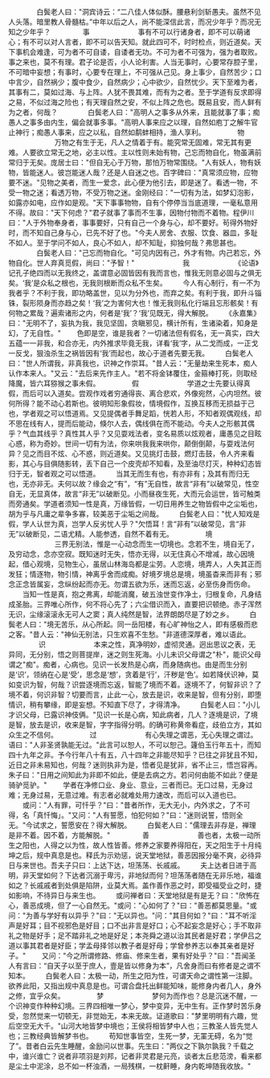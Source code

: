 <!-- { "loadSidebar": true } -->
　　　　白鬓老人曰："洞宾诗云：“二八佳人体似酥。腰悬利剑斩愚夫。虽然不见人头落。暗里教人骨髓枯。”中年以后之人，尚不能深信此言，而况少年乎？而况无知之少年乎？
　　
　　事
　　
　　
　　事有不可以行诸身者，即不可以萌诸心；有不可以对人言者，即不可以告天知。就此四可不，时时检点，则近道矣。天下事机会难逢，可为者不可自诿，自诿者无功。不可为者不可强为，强为者取败。事之来也，莫不有理。君子论是否，小人论利害。人当无事时，心要常存腔子里，不可暗中妄想；有事时，心要专在理上，不可强从己见。身上事少，自然苦少；口中言少，自然祸少；腹中食少，自然病少；心中欲少，自然忧少。天下至难为者，其事有二，莫如过海、与上阵。人犹不畏其难，而有为之者。至于学道有反求即得之易，不似过海之险也；有天理自然之安，不似上阵之危也。既易且安，而人鲜有为之者，何哉？
　　　　白鬓老人曰："高明人之事多从外来，且能就事了事；痴愚人之事多由内生，偏会就事多事。"高明人事来应之以理，自然如庖丁之解牛官止神行；痴愚人事来，应之以私，自然如鹬蚌相持，渔人享利。
　　
　　物
　　
　　
　　万物之有生于无，凡人之情着于有。能究常无固难，常无其有更难。人要欲立常无之地，必主以性。主以性则未始有物，己忘而物自化，物虽满前常归于无矣。庞居士曰："但自无心于万物，那怕万物常围绕。"人有妖人，物有妖物，皆能迷人。彼岂能迷人哉？还是人自迷之也。百字碑曰："真常须应物，应物要不迷。"见物之美者，而生一爱念，此心便为他引去，即是迷了。看透一物，不受一物之迷；看透万物，不受万物之迷。金刚经曰："一切有为法，如梦幻泡影，如露亦如电，应作如是观。"天下事事物物，自有个停停当当底道理，一毫私意用不得。故曰："天下何虑？"君子就事了事而不生事，因物付物而不着物。程伊川曰："人于外物奉身者，事事要好，只有自己一个身与心，却不要好。茍得外物好时，而不知自己身与心，已先不好了也。"今夫人房舍、衣服、饮食、器皿，多耻不如人。至于学问不如人，良心不如人，却不知耻，抑独何哉？弗思甚也。
　　　　白鬓老人曰："己忘而物自化。"可见内因有己，外才有物。内己若忘，外物自化。世人弃真觅假，尚曰："予智！"
　　
　　
　　我
　　
　　
　　《论语》记孔子绝四而以无我终之，盖谓意必固皆因有我而言也，惟我无则意必固与之俱无矣。‘我’是众私之根也，无我则根断而众私不生矣。
　　今人有心制行，有一不为我者乎？不利于我，即功略盖世，见以为分外也，而弃之矣。有利于我，即升斗锱铢，裂形陨身而亦趋之矣！‘我’之为害何大也！惟无我则私化行端且忘形骸矣！有何物之累哉？遍索诸形之内，何者是‘我’？‘我’见既无，得大解脱。
　　《永嘉集》曰："无明不了，妄执为我，我见坚固，贪瞋邪见，横计所有，生诸染着，知身是幻，了无自性。"
　　色即是空，谁是我者？一切诸法但有假名，无一真实，四大五蕴一一非我，和合亦无，内外推求毕竟无我，详看‘我’字，从二戈而成，一正戈一反戈，狠浊杀生之祸皆因有‘我’而起也，故心于道者先要无我。
　　白鬓老人曰："世人所谓我，非真我也，识神之作崇耳。"昔人云："无量劫来生死本，痴人认作本来人。"又云："去后来先作主人。"若不将金钵覆住，金箍棒打死，则取经降魔，皆六耳猕猴之事未假。
　　
　　假
　　
　　
　　学道之士先要认得真假，而后可以入道矣。尝观作戏者穷通得丧、离合悲欢，外像宛然，心内坦然。彼何所得？能不动心若斯也。彼明知形象假妆，情境假作，互换互移而无损益于己也，学者观之可以悟道焉。又见提偶者手舞足蹈，恍若人形，不知者观偶观线，却不思在线有人，提而后能动，倏尔人去，偶线俱在而不能动。今夫人之形骸其偶乎？气血其线乎？真性其人乎？又见耍戏法者，变名易质以炫观者，庸愚见之目眩心惑，称为奇妙。世间一切有为法，你来哄我我来哄你，颠倒倒颠，与耍戏法何异？见之而目不炫、心不惑，则近道矣。又见挑灯击鼓，燃灯击鼓，令人齐来看影，其心与目俱随影转，丢下自己一个皮壳却不知看，及至油尽灯灭，种种幻态皆归于无，智者观之可以悟道。
　　当其无而生有也，有亦非有；及其有而归无也，无亦非无。夫何以故？缘会之“有”，“有”无自性，故言“非有”以破常见，性空自无，无显真体，故言“非无”以破断见。小而昼夜生死，大而元会运世，皆可触类而旁通矣。学道者须知一性是真，万缘皆假，一切日用养生之物皆假中之尘垢也，胡为乎与凡庸之辈争多寡，较美恶于尘垢之间哉。
　　白鬓老人曰："忧人知戏是假，学人认世为真，岂学人反劣忧人乎？"欠悟耳！言“非有”以破常见，言“非无”以破断见，二语尤精。人能参透，自然不着有无。
　　
　　境
　　
　　
　　三界无别法，惟是一心动念而生一切境也。念若不生，境自无了，及穷动念，念亦空寂。既知迷时无失，悟亦无得，以无住真心不增减，故心因境起，借心观境，见物生心，虽居山林海岛都是尘劳。人恋境，境弄人，人失其正而发狂；情逐物，物引情，神离乎舍而成痴。好境歹境总是境，境虽杳来而非有；邪念正念皆属妄，念纵纷起而亦无。勿谓五欲为乐，迷而忘返，必至伤身而伤命。
　　当知一性是真，抱之弗离，却能消魔，破五浊世变作净土，归根复命，凡身结成圣胎。三界唯心所作，何不将心先了；六尘借识而入，直要把识顿绝。赤子浑然无识，尘缘滚滚永无可人之窦；真人纯然是智，法界朗朗尽是了妙之乡。
　　白鬓老人曰："境无苦乐，从心所起。同一岳阳楼，有心旷神怡之人，即有感极而悲之客。"昔人云："神仙无别法，只生欢喜不生愁。"非道德深厚者，难以语此。
　　
　　识
　　
　　
　　本来之性，真净明妙，虚彻灵通。迥出思议之表，无异同，无分别，悟之则菩提岸，迷之则生死海。小儿未识父母谓之"朴"，能识父母谓之"痴"。痴者，心病也。见识一长发热是心病，而身随病也。由是而生分别是‘识’，领纳在心是‘受’，思念是‘想’，贪着是‘行’，汗秽是‘色’。如若降伏识神，莫如变识为智，何哉？识尝逐境而忘返，智能了境而不着。逐境不了，何智非识？了境不着，何识非智？切要而言，止此一心，放去是识，收来是智，但有分别，即堕情识，稍有攀缘，即是妄想。不知直下尽了，才得清净。
　　白鬓老人曰："小儿才识父母，已露识神伎俩。"见识一长是心病，知此病者，几人？逐境是识，了境是智，放去是识，收来是智，字字指得分明。的确可称黄帝看症，歧伯立方，其如众生之不信何。
　　
　　过
　　
　　
　　有心失理之谓恶，无心失理之谓过。语曰："人非圣贤孰能无过。"此言可以恕人，不可以恕己。籧伯玉行年五十，而知四十九年之非。予今行年八十有五，八十四年之非能尽知乎？已往之非犹且不知，近日之非未易知也，何哉？迷则执非为是，悟者见是犹非，省不止三，悟岂容再。朱子曰："日用之间知此为非即不如此，便是去病之方。若问何由能不如此？便是骑驴觅驴。"
　　学者在净修口业、身业、意业，三者而已。无口过易，无身过难；无身过易，无意过难。有志者必就难处用力速改，而后可以入道也已。
　　或问："人有罪，可忏乎？"曰："昔者所作，无大无小，内外求之，了不可得，名「真忏悔」。"又问："人有誓愿，怕犯何如？"曰："迷则说誓，悟则全无。"今试求之，誓愿安在？得大解脱。
　　白鬓老人曰："儒理去非存是，禅理是非不着。因不着，方能解脱。"
　　
　　善
　　
　　
　　善也者，太极一动所生之阳也，人得之以为性，故人性皆善。修养之家要养得阳在，天之阳生于十月纯坤之后，规中真息是也。释氏为示劝惩，说天堂地狱，善恶因报分毫不爽，必待异日与来世也。吾夫子只曰：上达下达，坦荡荡、长戚戚。
　　夫上达者日进于高明，非天堂如何？下达者沉溺于卑污，非地狱而何？坦荡荡者随在无非乐地，福谁如之？长戚戚者到处俱是陷阱，业莫大焉。盖作善作恶之时，即受福受业之时，捷如影响，不待异日与来生也。
　　或问禅者曰：天堂地狱是有是无？曰："欣怖在心，善恶成境，但了一心自然无。"或问："心如何了？"曰："善恶都莫思量。"或问："为善与学好有以异乎？"曰："无以异也。"问："其目何如？"曰："耳不听淫声是好耳；目不视邪色是好目；口不出非言是好口；心不起妄念是好心；手不取非礼之物是好手；足不踏非礼之地是好足；本尧舜之道以治其民者是好君；学伊吕之道以事其君者是好臣；学孟母择邻以教子者是好母；学曾参养志以奉其亲者是好子。"
　　又问："今之所谓修路、修庙、修来生者，果有好处乎？"曰："吾闻圣人有言曰：“自天子以至于庶人，壹是皆以修身为本”，凡舍身而曰有修者是之谓不知本。
　　白鬓老人曰：太极一动，所生之阳为性，可谓天命之谓性第一注脚。欲养此阳，又指出规中真息是也。可谓合盘托出鲜能知味，能修身内者几人，身外之修，宜乎众矣。
　　
　　梦
　　
　　
　　梦何为而作也？总是沉迷不醒，一个识神变作种种幻境。三界四相唯一梦心，梦中变异，无中生有。正作梦时苦乐身受，忽然觉来一切顿无，非觉始无，本来无故。证道歌曰："梦里明明有六趣，觉后空空无大千。"山河大地皆梦中境也；王侯将相皆梦中人也；三教圣人皆先觉人也；三教经典皆解梦书也。
　　苟知世事皆空，生死一梦，无罣无碍，名为“觉了”。昔者白云先生睡醒，金励问以世事。先生曰："两仪之下孰尔孰我？千载之中，谁兴谁亡？说者非项羽是刘邦，记者非灵君是元亮，谈者太丘悲范滂，看来都是尘土中泥涂，总不如一杯浊酒，一局残棋，一枕鼾睡，身内乾坤随我收放。"
